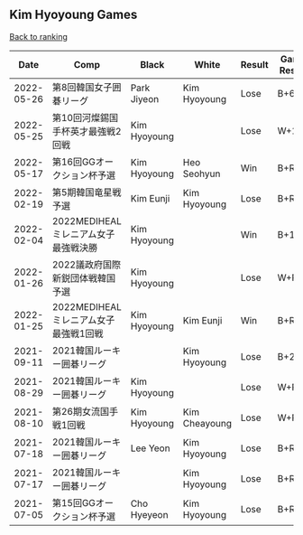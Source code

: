 ## Kim Hyoyoung Games

[Back to ranking](../../index.md)




| **Date** | **Comp** | **Black** | **White** | **Result** | **Game Result** | **Komi** | **Rating** | **Diff** | 
| --- | --- | --- | --- | --- | --- | --- | --- | --- |
| 2022-05-26 | 第8回韓国女子囲碁リーグ | Park Jiyeon | Kim Hyoyoung | Lose | B+6.5 | 6.5 | 2683 | 3 | 
| 2022-05-25 | 第10回河燦錫国手杯英才最強戦2回戦 | Kim Hyoyoung |  | Lose | W+1.5 | 6.5 | 2680 | -23 | 
| 2022-05-17 | 第16回GGオークション杯予選 | Kim Hyoyoung | Heo Seohyun | Win | B+R | 6.5 | 2703 | 218 | 
| 2022-02-19 | 第5期韓国竜星戦予選 | Kim Eunji | Kim Hyoyoung | Lose | B+R | 6.5 | 2485 | -5 | 
| 2022-02-04 | 2022MEDIHEALミレニアム女子最強戦決勝 | Kim Hyoyoung |  | Win | B+13.5 | 6.5 | 2490 | 142 | 
| 2022-01-26 | 2022議政府国際新鋭団体戦韓国予選 | Kim Hyoyoung |  | Lose | W+R | 6.5 | 2348 | -38 | 
| 2022-01-25 | 2022MEDIHEALミレニアム女子最強戦1回戦 | Kim Hyoyoung | Kim Eunji | Win | B+R | 6.5 | 2386 | 53 | 
| 2021-09-11 | 2021韓国ルーキー囲碁リーグ |  | Kim Hyoyoung | Lose | B+2.5 | 6.5 | 2333 | -61 | 
| 2021-08-29 | 2021韓国ルーキー囲碁リーグ | Kim Hyoyoung |  | Lose | W+R | 6.5 | 2394 | 94 | 
| 2021-08-10 | 第26期女流国手戦1回戦 | Kim Hyoyoung | Kim Cheayoung | Lose | W+R | 6.5 | 2300 | -122 | 
| 2021-07-18 | 2021韓国ルーキー囲碁リーグ | Lee Yeon | Kim Hyoyoung | Lose | B+R | 6.5 | 2422 | -3 | 
| 2021-07-17 | 2021韓国ルーキー囲碁リーグ |  | Kim Hyoyoung | Lose | B+R | 6.5 | 2425 | -26 | 
| 2021-07-05 | 第15回GGオークション杯予選 | Cho Hyeyeon | Kim Hyoyoung | Lose | B+R | 6.5 | 2451 | missing |




